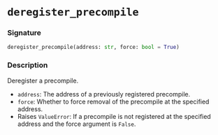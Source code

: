 # `deregister_precompile`

### Signature

```python
deregister_precompile(address: str, force: bool = True)
```

### Description

Deregister a precompile.

- `address`: The address of a previously registered precompile.
- `force`: Whether to force removal of the precompile at the specified address.
- Raises `ValueError`: If a precompile is not registered at the specified address and the force argument is `False`.
